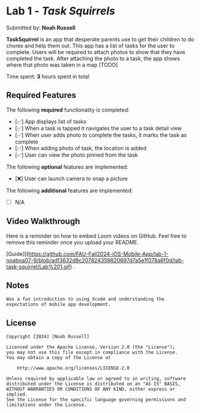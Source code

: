 # Lab 1 - *Task Squirrels*

Submitted by: **Noah Russell**

**TaskSquirrel** is an app that desperate parents use to get their children to do chores and help them out. This app has a list of tasks for the user to complete. Users will be required to attach photos to show that they have completed the task. After attaching the photo to a task, the app shows where that photo was taken in a map [TODO] 

Time spent: **3** hours spent in total

## Required Features

The following **required** functionality is completed:

- [✅] App displays list of tasks
- [✅] When a task is tapped it navigates the user to a task detail view
- [✅] When user adds photo to complete the tasks, it marks the task as complete
- [✅] When adding photo of task, the location is added
- [✅] User can view the photo pinned from the task
 
The following **optional** features are implemented:

- [❌] User can launch camera to snap a picture    

The following **additional** features are implemented:

- [ ] N/A

## Video Walkthrough

Here is a reminder on how to embed Loom videos on GitHub. Feel free to remove this reminder once you upload your README. 

[Guide]](https://github.com/FAU-Fall2024-iOS-Mobile-App/lab-1-noaboa07-9/blob/adf3632d9c207824359820697d7a5e1f078a6f0d/lab-task-squirrel/Lab%201.gif) .

## Notes

    Was a fun introduction to using Xcode and understanding the expectations of mobile app development.

## License

    Copyright [2024] [Noah Russell]

    Licensed under the Apache License, Version 2.0 (the "License");
    you may not use this file except in compliance with the License.
    You may obtain a copy of the License at

        http://www.apache.org/licenses/LICENSE-2.0

    Unless required by applicable law or agreed to in writing, software
    distributed under the License is distributed on an "AS IS" BASIS,
    WITHOUT WARRANTIES OR CONDITIONS OF ANY KIND, either express or implied.
    See the License for the specific language governing permissions and
    limitations under the License.

